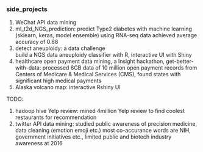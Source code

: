 ### side_projects
1. WeChat API data mining
2. ml_t2d_NGS_prediction: 
predict Type2 diabetes with machine learning (sklearn, keras, model ensemble) using RNA-seq data
achieved average accuracy of 0.88
2. detect aneuploidy: a data challenge  
build a NGS data aneuploidy classifier with R, interactive UI with Shiny  
3. healthcare open payment data mining, a Insight hackathon, get-better-with-data:
processed 6GB data of 10 million open payment records from Centers of Medicare & Medical Services (CMS), found states with significant high medical payments  
4. Alaska volcano map: interactive Rshiny UI  

TODO:  
1. hadoop hive Yelp review: 
mined 4million Yelp review to find coolest restaurants for recommendation  
2. twitter API data mining: 
studied public awareness of precision medicine, data cleaning (emotion emoji etc.) 
most co-accurance words are NIH, government initiatives etc., limited public and biotech industry awareness at 2016  

 
